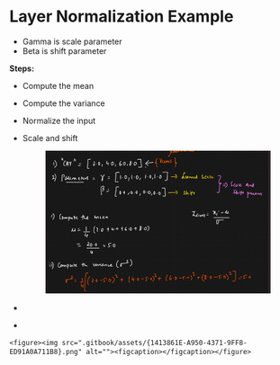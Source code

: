 # Layer Normalization Example

* &#x20;Gamma is scale parameter
* Beta is shift parameter

**Steps:**

* Compute the mean
* Compute the variance
* Normalize the input
*   Scale and shift

    <figure><img src=".gitbook/assets/{5F461AA9-7C77-48D3-B2AE-D8911CE83CA7}.png" alt=""><figcaption></figcaption></figure>
* &#x20;
*

    <figure><img src=".gitbook/assets/{1413861E-A950-4371-9FF8-ED91A0A711B8}.png" alt=""><figcaption></figcaption></figure>
